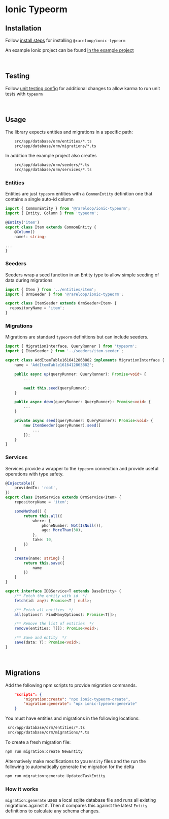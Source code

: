 # Ionic Typeorm

## Installation

Follow [install steps](installs.md) for installing `@rareloop/ionic-typeorm`

An example Ionic project can be found [in the example project]('../example/README.md')

</br>

## Testing

Follow [unit testing config](./installs.md) for additional changes to allow karma to run unit tests with `typeorm`

</br>

## Usage

The library expects entities and migrations in a specific path:

``` sh
    src/app/database/orm/entities/*.ts
    src/app/database/orm/migrations/*.ts
```

In addition the example project also creates

``` sh
    src/app/database/orm/seeders/*.ts
    src/app/database/orm/services/*.ts
```

### Entities

Entities are just `typeorm` entities with a `CommonEntity` definition one that contains a single auto-id column

``` typescript
import { CommonEntity } from '@rareloop/ionic-typeorm';
import { Entity, Column } from 'typeorm';

@Entity('item')
export class Item extends CommonEntity {
    @Column()
    name!: string;

...
}
```

### Seeders

Seeders wrap a seed function in an Entity type to allow simple seeding of data during migrations

``` typescript
import { Item } from '../entities/item';
import { OrmSeeder } from '@rareloop/ionic-typeorm';

export class ItemSeeder extends OrmSeeder<Item> {
  repositoryName = 'item';
}
```

### Migrations

Migrations are standard `typeorm` definitions but can include seeders.

``` typescript
import { MigrationInterface, QueryRunner } from 'typeorm';
import { ItemSeeder } from '../seeders/item.seeder';

export class AddItemTable1616412863882 implements MigrationInterface {
    name = 'AddItemTable1616412863882';

    public async up(queryRunner: QueryRunner): Promise<void> {
        ...

        await this.seed(queryRunner);
    }

    public async down(queryRunner: QueryRunner): Promise<void> {
        ...
    }

    private async seed(queryRunner: QueryRunner): Promise<void> {
        new ItemSeeder(queryRunner).seed([
            ...
        ]);
    }
}
```

### Services

Services provide a wrapper to the `typeorm` connection and provide useful operations with type safety.

``` typescript
@Injectable({
    providedIn: 'root',
})
export class ItemService extends OrmService<Item> {
    repositoryName = 'item';

    someMethod() {
        return this.all({
            where: {
                phoneNumber: Not(IsNull()),
                age: MoreThan(30),
            },
            take: 10,
        })
    }

    create(name: string) {
        return this.save({
            name
        })
    }
}
```

``` typescript
export interface IDBService<T extends BaseEntity> {
    /** Fetch the entity with id  */
    fetch(id: any): Promise<T | null>;

    /** Fetch all entities  */
    all(options?: FindManyOptions): Promise<T[]>;

    /** Remove the list of entities  */
    remove(entities: T[]): Promise<void>;

    /** Save and entity  */
    save(data: T): Promise<void>;
}
```

</br>

## Migrations

Add the following npm scripts to provide migration commands.

``` JSON
    "scripts": {
        "migration:create": "npx ionic-typeorm-create",
        "migration:generate": "npx ionic-typeorm-generate"
    }
```

You must have entities and migrations in the following locations:

``` sh
 src/app/database/orm/entities/*.ts
 src/app/database/orm/migrations/*.ts
```

To create a fresh migration file:

``` sh
npm run migration:create NewEntity
```

Alternatively make modifications to you `Entity` files and the run the following to automatically generate the migration for the delta

``` sh
npm run migration:generate UpdatedTaskEntity
```

### How it works

`migration:generate` uses a local sqlite database file and runs all existing migrations against it. Then it compares this against the latest `Entity` definitions to calculate any schema changes.
